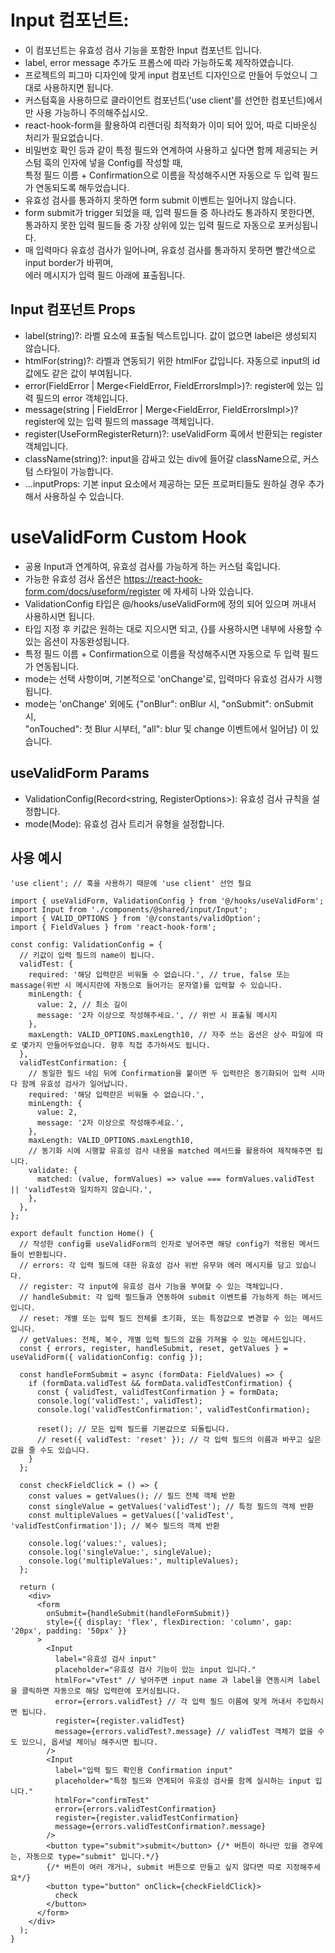 # Input 컴포넌트:

- 이 컴포넌트는 유효성 검사 기능을 포함한 Input 컴포넌트 입니다.
- label, error message 추가도 프롭스에 따라 가능하도록 제작하였습니다.
- 프로젝트의 피그마 디자인에 맞게 input 컴포넌트 디자인으로 만들어 두었으니 그대로 사용하지면 됩니다.
- 커스텀훅을 사용하므로 클라이언트 컴포넌트('use client'를 선언한 컴포넌트)에서만 사용 가능하니 주의해주십시오.
- react-hook-form을 활용하여 리렌더링 최적화가 이미 되어 있어, 따로 디바운싱 처리가 필요없습니다.
- 비밀번호 확인 등과 같이 특정 필드와 연계하여 사용하고 싶다면 함께 제공되는 커스텀 훅의 인자에 넣을 Config를 작성할 때,<br>
  특정 필드 이름 + Confirmation으로 이름을 작성해주시면 자동으로 두 입력 필드가 연동되도록 해두었습니다.
- 유효성 검사를 통과하지 못하면 form submit 이벤트는 일어나지 않습니다.
- form submit가 trigger 되었을 때, 입력 필드들 중 하나라도 통과하지 못한다면,<br>
  통과하지 못한 입력 필드들 중 가장 상위에 있는 입력 필드로 자동으로 포커싱됩니다.
- 매 입력마다 유효성 검사가 일어나며, 유효성 검사를 통과하지 못하면 빨간색으로 input border가 바뀌며,<br>
  에러 메시지가 입력 필드 아래에 표출됩니다.

## Input 컴포넌트 Props

- label(string)?: 라벨 요소에 표출될 텍스트입니다. 값이 없으면 label은 생성되지 않습니다.
- htmlFor(string)?: 라벨과 연동되기 위한 htmlFor 값입니다. 자동으로 input의 id값에도 같은 값이 부여됩니다.
- error(FieldError | Merge<FieldError, FieldErrorsImpl>)?: register에 있는 입력 필드의 error 객체입니다.
- message(string | FieldError | Merge<FieldError, FieldErrorsImpl>)? register에 있는 입력 필드의 massage 객체입니다.
- register(UseFormRegisterReturn)?: useValidForm 훅에서 반환되는 register 객체입니다.
- className(string)?: input을 감싸고 있는 div에 들어갈 className으로, 커스텀 스타일이 가능합니다.
- ...inputProps: 기본 input 요소에서 제공하는 모든 프로퍼티들도 원하실 경우 추가해서 사용하실 수 있습니다.

# useValidForm Custom Hook

- 공용 Input과 연계하여, 유효성 검사를 가능하게 하는 커스텀 훅입니다.
- 가능한 유효성 검사 옵션은 https://react-hook-form.com/docs/useform/register 에 자세히 나와 있습니다.
- ValidationConfig 타입은 @/hooks/useValidForm에 정의 되어 있으며 꺼내서 사용하시면 됩니다.
- 타입 지정 후 키값은 원하는 대로 지으시면 되고, {}를 사용하시면 내부에 사용할 수 있는 옵션이 자동완성됩니다.
- 특정 필드 이름 + Confirmation으로 이름을 작성해주시면 자동으로 두 입력 필드가 연동됩니다.
- mode는 선택 사항이며, 기본적으로 'onChange'로, 입력마다 유효성 검사가 시행됩니다.
- mode는 'onChange' 외에도 {"onBlur": onBlur 시, "onSubmit": onSubmit 시,<br>
  "onTouched": 첫 Blur 시부터, "all": blur 및 change 이벤트에서 일어남} 이 있습니다.

## useValidForm Params

- ValidationConfig(Record<string, RegisterOptions>): 유효성 검사 규칙을 설정합니다.
- mode(Mode): 유효성 검사 트리거 유형을 설정합니다.

## 사용 예시

```tsx
'use client'; // 훅을 사용하기 때문에 'use client' 선언 필요

import { useValidForm, ValidationConfig } from '@/hooks/useValidForm';
import Input from './components/@shared/input/Input';
import { VALID_OPTIONS } from '@/constants/validOption';
import { FieldValues } from 'react-hook-form';

const config: ValidationConfig = {
  // 키값이 입력 필드의 name이 됩니다.
  validTest: {
    required: '해당 입력란은 비워둘 수 없습니다.', // true, false 또는 massage(위반 시 메시지란에 자동으로 들어가는 문자열)를 입력할 수 있습니다.
    minLength: {
      value: 2, // 최소 길이
      message: '2자 이상으로 작성해주세요.', // 위반 시 표출될 메시지
    },
    maxLength: VALID_OPTIONS.maxLength10, // 자주 쓰는 옵션은 상수 파일에 따로 몇가지 만들어두었습니다. 향후 직접 추가하셔도 됩니다.
  },
  validTestConfirmation: {
    // 동일한 필드 네임 뒤에 Confirmation을 붙이면 두 입력란은 동기화되어 입력 시마다 함께 유효성 검사가 일어납니다.
    required: '해당 입력란은 비워둘 수 없습니다.',
    minLength: {
      value: 2,
      message: '2자 이상으로 작성해주세요.',
    },
    maxLength: VALID_OPTIONS.maxLength10,
    // 동기화 시에 시행할 유효성 검사 내용을 matched 메서드를 활용하여 제작해주면 됩니다.
    validate: {
      matched: (value, formValues) => value === formValues.validTest || 'validTest와 일치하지 않습니다.',
    },
  },
};

export default function Home() {
  // 작성한 config를 useValidForm의 인자로 넣어주면 해당 config가 적용된 메서드들이 반환됩니다.
  // errors: 각 입력 필드에 대한 유효성 검사 위반 유무와 에러 메시지를 담고 있습니다.
  // register: 각 input에 유효성 검사 기능을 부여할 수 있는 객체입니다.
  // handleSubmit: 각 입력 필드들과 연동하여 submit 이벤트를 가능하게 하는 메서드입니다.
  // reset: 개별 또는 입력 필드 전체를 초기화, 또는 특정값으로 변경할 수 있는 메서드입니다.
  // getValues: 전체, 복수, 개별 입력 필드의 값을 가져올 수 있는 메서드입니다.
  const { errors, register, handleSubmit, reset, getValues } = useValidForm({ validationConfig: config });

  const handleFormSubmit = async (formData: FieldValues) => {
    if (formData.validTest && formData.validTestConfirmation) {
      const { validTest, validTestConfirmation } = formData;
      console.log('validTest:', validTest);
      console.log('validTestConfirmation:', validTestConfirmation);

      reset(); // 모든 입력 필드를 기본값으로 되돌립니다.
      // reset({ validTest: 'reset' }); // 각 입력 필드의 이름과 바꾸고 싶은 값을 줄 수도 있습니다.
    }
  };

  const checkFieldClick = () => {
    const values = getValues(); // 필드 전체 객체 반환
    const singleValue = getValues('validTest'); // 특정 필드의 객체 반환
    const multipleValues = getValues(['validTest', 'validTestConfirmation']); // 복수 필드의 객체 반환

    console.log('values:', values);
    console.log('singleValue:', singleValue);
    console.log('multipleValues:', multipleValues);
  };

  return (
    <div>
      <form
        onSubmit={handleSubmit(handleFormSubmit)}
        style={{ display: 'flex', flexDirection: 'column', gap: '20px', padding: '50px' }}
      >
        <Input
          label="유효성 검사 input"
          placeholder="유효성 검사 기능이 있는 input 입니다."
          htmlFor="vTest" // 넣어주면 input name 과 label을 연동시켜 label을 클릭하면 자동으로 해당 입력란에 포커싱됩니다.
          error={errors.validTest} // 각 입력 필드 이름에 맞게 꺼내서 주입하시면 됩니다.
          register={register.validTest}
          message={errors.validTest?.message} // validTest 객체가 없을 수도 있으니, 옵셔널 체이닝 해주시면 됩니다.
        />
        <Input
          label="입력 필드 확인용 Confirmation input"
          placeholder="특정 필드와 연계되어 유효성 검사를 함께 실시하는 input 입니다."
          htmlFor="confirmTest"
          error={errors.validTestConfirmation}
          register={register.validTestConfirmation}
          message={errors.validTestConfirmation?.message}
        />
        <button type="submit">submit</button> {/* 버튼이 하나만 있을 경우에는, 자동으로 type="submit" 입니다.*/}
        {/* 버튼이 여러 개거나, submit 버튼으로 만들고 싶지 않다면 따로 지정해주세요*/}
        <button type="button" onClick={checkFieldClick}>
          check
        </button>
      </form>
    </div>
  );
}
```
